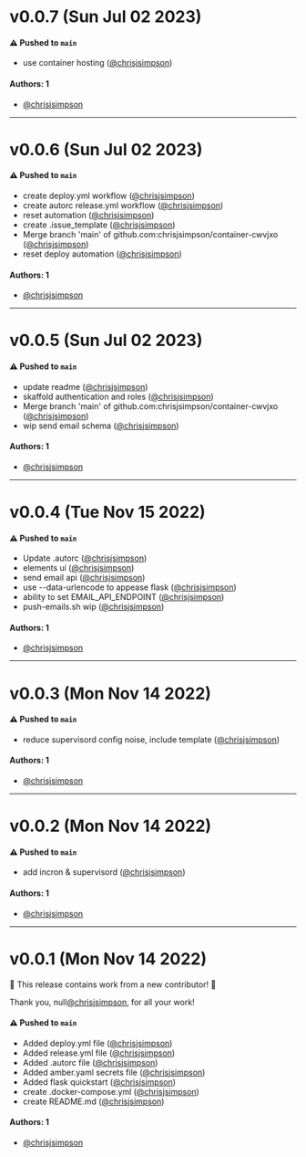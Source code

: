 # v0.0.7 (Sun Jul 02 2023)

#### ⚠️ Pushed to `main`

- use container hosting ([@chrisjsimpson](https://github.com/chrisjsimpson))

#### Authors: 1

- [@chrisjsimpson](https://github.com/chrisjsimpson)

---

# v0.0.6 (Sun Jul 02 2023)

#### ⚠️ Pushed to `main`

- create deploy.yml workflow ([@chrisjsimpson](https://github.com/chrisjsimpson))
- create autorc release.yml workflow ([@chrisjsimpson](https://github.com/chrisjsimpson))
- reset automation ([@chrisjsimpson](https://github.com/chrisjsimpson))
- create .issue_template ([@chrisjsimpson](https://github.com/chrisjsimpson))
- Merge branch 'main' of github.com:chrisjsimpson/container-cwvjxo ([@chrisjsimpson](https://github.com/chrisjsimpson))
- reset deploy automation ([@chrisjsimpson](https://github.com/chrisjsimpson))

#### Authors: 1

- [@chrisjsimpson](https://github.com/chrisjsimpson)

---

# v0.0.5 (Sun Jul 02 2023)

#### ⚠️ Pushed to `main`

- update readme ([@chrisjsimpson](https://github.com/chrisjsimpson))
- skaffold authentication and roles ([@chrisjsimpson](https://github.com/chrisjsimpson))
- Merge branch 'main' of github.com:chrisjsimpson/container-cwvjxo ([@chrisjsimpson](https://github.com/chrisjsimpson))
- wip send email schema ([@chrisjsimpson](https://github.com/chrisjsimpson))

#### Authors: 1

- [@chrisjsimpson](https://github.com/chrisjsimpson)

---

# v0.0.4 (Tue Nov 15 2022)

#### ⚠️ Pushed to `main`

- Update .autorc ([@chrisjsimpson](https://github.com/chrisjsimpson))
- elements ui ([@chrisjsimpson](https://github.com/chrisjsimpson))
- send email api ([@chrisjsimpson](https://github.com/chrisjsimpson))
- use --data-urlencode to appease flask ([@chrisjsimpson](https://github.com/chrisjsimpson))
- ability to set EMAIL_API_ENDPOINT ([@chrisjsimpson](https://github.com/chrisjsimpson))
- push-emails.sh wip ([@chrisjsimpson](https://github.com/chrisjsimpson))

#### Authors: 1

- [@chrisjsimpson](https://github.com/chrisjsimpson)

---

# v0.0.3 (Mon Nov 14 2022)

#### ⚠️ Pushed to `main`

- reduce supervisord config noise, include template ([@chrisjsimpson](https://github.com/chrisjsimpson))

#### Authors: 1

- [@chrisjsimpson](https://github.com/chrisjsimpson)

---

# v0.0.2 (Mon Nov 14 2022)

#### ⚠️ Pushed to `main`

- add incron & supervisord ([@chrisjsimpson](https://github.com/chrisjsimpson))

#### Authors: 1

- [@chrisjsimpson](https://github.com/chrisjsimpson)

---

# v0.0.1 (Mon Nov 14 2022)

:tada: This release contains work from a new contributor! :tada:

Thank you, null[@chrisjsimpson](https://github.com/chrisjsimpson), for all your work!

#### ⚠️ Pushed to `main`

- Added deploy.yml file ([@chrisjsimpson](https://github.com/chrisjsimpson))
- Added release.yml file ([@chrisjsimpson](https://github.com/chrisjsimpson))
- Added .autorc file ([@chrisjsimpson](https://github.com/chrisjsimpson))
- Added amber.yaml secrets file ([@chrisjsimpson](https://github.com/chrisjsimpson))
- Added flask quickstart ([@chrisjsimpson](https://github.com/chrisjsimpson))
- create .docker-compose.yml ([@chrisjsimpson](https://github.com/chrisjsimpson))
- create README.md ([@chrisjsimpson](https://github.com/chrisjsimpson))

#### Authors: 1

- [@chrisjsimpson](https://github.com/chrisjsimpson)
